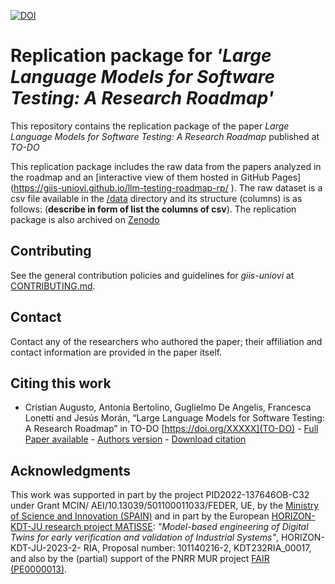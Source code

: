 [![DOI](https://zenodo.org/badge/DOI/10.5281/zenodo.17144161.svg)](https://doi.org/10.5281/zenodo.17144161)
# Replication package for *'Large Language Models for Software Testing: A Research Roadmap'*

This repository contains the replication package of the paper *Large Language Models for Software Testing: A Research Roadmap*
published at *TO-DO*

This replication package includes the raw data from the papers analyzed in the roadmap and an [interactive view of them hosted in GitHub Pages] (https://giis-uniovi.github.io/llm-testing-roadmap-rp/
). The raw dataset is a csv file available in the [/data](/data) directory and its structure (columns) is as follows: (**describe in form of list the columns of csv**).
The replication package is also archived on [Zenodo](https://doi.org/10.5281/zenodo.17144161) 

## Contributing

See the general contribution policies and guidelines for *giis-uniovi* at
[CONTRIBUTING.md](https://github.com/giis-uniovi/.github/blob/main/profile/CONTRIBUTING.md).

## Contact

Contact any of the researchers who authored the paper; their affiliation and contact information are provided in the
paper itself.

## Citing this work

- Cristian Augusto, Antonia Bertolino, Guglielmo De Angelis, Francesca Lonetti and Jesús Morán, “Large Language Models  for Software Testing: A Research Roadmap” in TO-DO   [https://doi.org/XXXXX](TO-DO) - [Full Paper available](TO-DO) - [Authors version](TO-DO) -
  [Download citation](TO-DO)

## Acknowledgments

This work was supported in part by the project PID2022-137646OB-C32 under Grant MCIN/ AEI/10.13039/501100011033/FEDER,
UE,
by the [Ministry of Science and Innovation (SPAIN)](https://www.ciencia.gob.es/) and in part by the European [HORIZON-KDT-JU research project MATISSE](https://matisse-kdt.eu/): *"Model-based
engineering of Digital Twins for early verification and validation of Industrial Systems"*, HORIZON-KDT-JU-2023-2-
RIA, Proposal number: 101140216-2, KDT232RIA_00017, and also by the (partial) support of the PNRR MUR project [FAIR (PE0000013)](https://www.mur.gov.it/sites/default/files/2023-02/D.D.%20341%20_PE0000013_rev181022NF.pdf).
